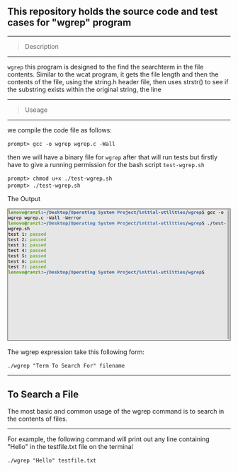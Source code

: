  ## This repository holds the source code and  test cases for "wgrep" program

--- 
> Description
---

 `wgrep` this program is designed to the find the searchterm in the file contents. Similar to the wcat program, it gets the file length and then the contents of the file, using the string.h header file, then uses strstr() to see if the substring exists within the original string, the line
 
---
 >Useage
---

 we compile the code file as follows:
```
prompt> gcc -o wgrep wgrep.c -Wall 
```
then we will have a binary file for  `wgrep`
after that will run tests but  firstly have to give a running permission for the bash script `test-wgrep.sh`
```
prompt> chmod u+x ./test-wgrep.sh
prompt> ./test-wgrep.sh
```

The Output

![GitHub Dark](https://github.com/Ola-Mohamed/Ostep_Projects/blob/main/Intial_Utilities/wgrep/wgerp%20test.png)

The wgrep expression take this following form:
```
./wgrep "Term To Search For" filename
```


---
To Search a File
---

The most basic and common usage of the wgrep command is to search in the contents of files.

---
For example, the following command will print out any line containing "Hello" in the testfile.txt file on the terminal
```
./wgrep "Hello" testfile.txt
```
